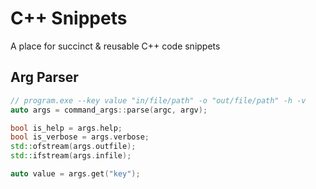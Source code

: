 # C++ Snippets

A place for succinct & reusable C++ code snippets

## Arg Parser

```c++
// program.exe --key value "in/file/path" -o "out/file/path" -h -v
auto args = command_args::parse(argc, argv);

bool is_help = args.help;
bool is_verbose = args.verbose;
std::ofstream(args.outfile);
std::ifstream(args.infile);

auto value = args.get("key");
```